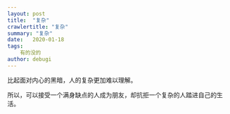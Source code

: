 ```yaml
---
layout: post
title:  "复杂"
crawlertitle: "复杂"
summary: "复杂"
date:   2020-01-18
tags: 
    有的没的
author: debugi
---
```


比起面对内心的黑暗，人的复杂更加难以理解。  

所以，可以接受一个满身缺点的人成为朋友，却抗拒一个复杂的人踏进自己的生活。  











